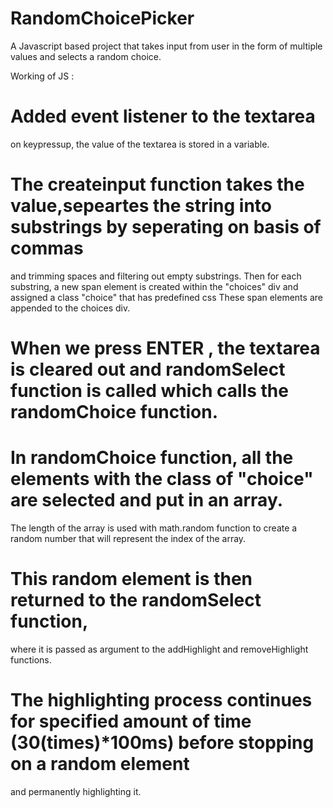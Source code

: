 # RandomChoicePicker
A Javascript based project that takes input from user in the form of multiple values and selects a random choice.

Working of JS : 

# Added event listener to the textarea
on keypressup, the value of the textarea is stored in a variable.

# The createinput function takes the value,sepeartes the string into substrings by seperating on basis of commas
and trimming spaces and filtering out empty substrings. 
Then for each substring, a new span element is created within the "choices" div and assigned a class "choice" that has predefined css 
These span elements are appended to the choices div.

# When we press ENTER , the textarea is cleared out and randomSelect function is called which calls the randomChoice function.

# In randomChoice function, all the elements with the class of "choice" are selected and put in an array. 
The length of the array is used with math.random function to create a random number that will represent the index of the array.

# This random element is then returned to the randomSelect function, 
where it is passed as argument to the addHighlight and removeHighlight functions.

# The highlighting process continues for specified amount of time (30(times)*100ms) before stopping on a random element
and permanently highlighting it.
